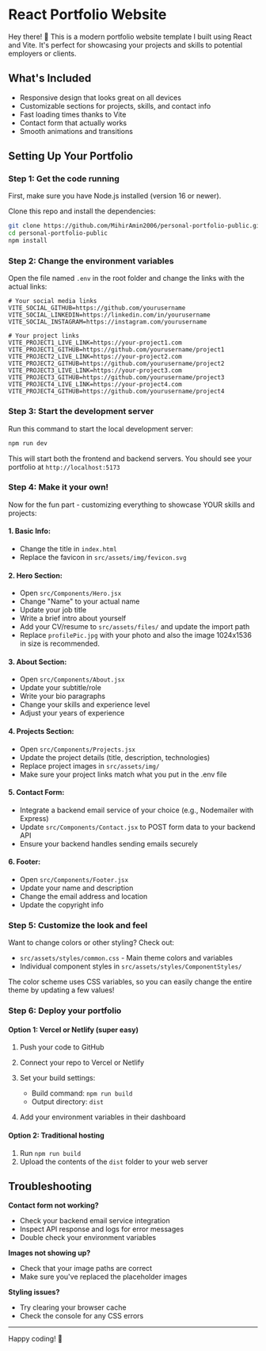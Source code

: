 # React Portfolio Website

Hey there! 👋 This is a modern portfolio website template I built using React and Vite. It's perfect for showcasing your projects and skills to potential employers or clients.

## What's Included

* Responsive design that looks great on all devices
* Customizable sections for projects, skills, and contact info
* Fast loading times thanks to Vite
* Contact form that actually works
* Smooth animations and transitions

## Setting Up Your Portfolio

### Step 1: Get the code running

First, make sure you have Node.js installed (version 16 or newer).

Clone this repo and install the dependencies:

```bash
git clone https://github.com/MihirAmin2006/personal-portfolio-public.git
cd personal-portfolio-public
npm install
```

### Step 2: Change the environment variables

Open the file named `.env` in the root folder and change the links with the actual links:

```plaintext
# Your social media links
VITE_SOCIAL_GITHUB=https://github.com/yourusername
VITE_SOCIAL_LINKEDIN=https://linkedin.com/in/yourusername
VITE_SOCIAL_INSTAGRAM=https://instagram.com/yourusername

# Your project links
VITE_PROJECT1_LIVE_LINK=https://your-project1.com
VITE_PROJECT1_GITHUB=https://github.com/yourusername/project1
VITE_PROJECT2_LIVE_LINK=https://your-project2.com
VITE_PROJECT2_GITHUB=https://github.com/yourusername/project2
VITE_PROJECT3_LIVE_LINK=https://your-project3.com
VITE_PROJECT3_GITHUB=https://github.com/yourusername/project3
VITE_PROJECT4_LIVE_LINK=https://your-project4.com
VITE_PROJECT4_GITHUB=https://github.com/yourusername/project4
```

### Step 3: Start the development server

Run this command to start the local development server:

```bash
npm run dev
```

This will start both the frontend and backend servers. You should see your portfolio at `http://localhost:5173`

### Step 4: Make it your own!

Now for the fun part - customizing everything to showcase YOUR skills and projects:

#### 1. Basic Info:

* Change the title in `index.html`
* Replace the favicon in `src/assets/img/fevicon.svg`

#### 2. Hero Section:

* Open `src/Components/Hero.jsx`
* Change "Name" to your actual name
* Update your job title
* Write a brief intro about yourself
* Add your CV/resume to `src/assets/files/` and update the import path
* Replace `profilePic.jpg` with your photo and also the image 1024x1536 in size is recommended. 

#### 3. About Section:

* Open `src/Components/About.jsx`
* Update your subtitle/role
* Write your bio paragraphs
* Change your skills and experience level
* Adjust your years of experience

#### 4. Projects Section:

* Open `src/Components/Projects.jsx`
* Update the project details (title, description, technologies)
* Replace project images in `src/assets/img/`
* Make sure your project links match what you put in the .env file

#### 5. Contact Form:

* Integrate a backend email service of your choice (e.g., Nodemailer with Express)
* Update `src/Components/Contact.jsx` to POST form data to your backend API
* Ensure your backend handles sending emails securely

#### 6. Footer:

* Open `src/Components/Footer.jsx`
* Update your name and description
* Change the email address and location
* Update the copyright info

### Step 5: Customize the look and feel

Want to change colors or other styling? Check out:

* `src/assets/styles/common.css` - Main theme colors and variables
* Individual component styles in `src/assets/styles/ComponentStyles/`

The color scheme uses CSS variables, so you can easily change the entire theme by updating a few values!

### Step 6: Deploy your portfolio

#### Option 1: Vercel or Netlify (super easy)

1. Push your code to GitHub
2. Connect your repo to Vercel or Netlify
3. Set your build settings:

   * Build command: `npm run build`
   * Output directory: `dist`
4. Add your environment variables in their dashboard

#### Option 2: Traditional hosting

1. Run `npm run build`
2. Upload the contents of the `dist` folder to your web server

## Troubleshooting

**Contact form not working?**

* Check your backend email service integration
* Inspect API response and logs for error messages
* Double check your environment variables

**Images not showing up?**

* Check that your image paths are correct
* Make sure you've replaced the placeholder images

**Styling issues?**

* Try clearing your browser cache
* Check the console for any CSS errors

---

Happy coding! 🚀
